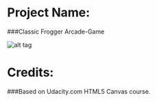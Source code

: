 Project Name:
===============================
###Classic Frogger Arcade-Game

![alt tag](http://s2.postimg.org/714wr40e1/Screen_Shot_2016_02_14_at_17_30_46.png)

Credits:
===============================
###Based on Udacity.com HTML5 Canvas course.